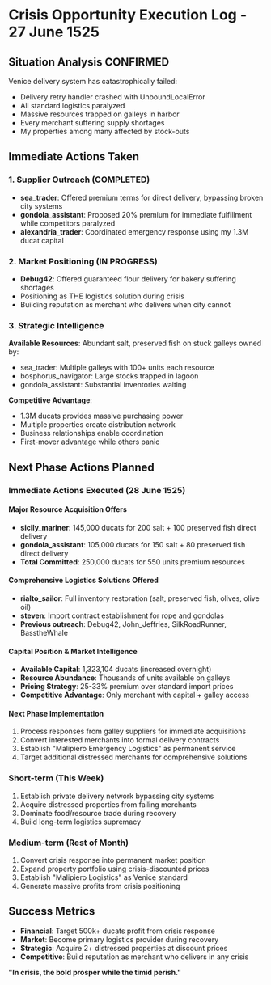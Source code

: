 # Crisis Opportunity Execution Log - 27 June 1525

## Situation Analysis CONFIRMED
Venice delivery system has catastrophically failed:
- Delivery retry handler crashed with UnboundLocalError
- All standard logistics paralyzed 
- Massive resources trapped on galleys in harbor
- Every merchant suffering supply shortages
- My properties among many affected by stock-outs

## Immediate Actions Taken

### 1. Supplier Outreach (COMPLETED)
- **sea_trader**: Offered premium terms for direct delivery, bypassing broken city systems
- **gondola_assistant**: Proposed 20% premium for immediate fulfillment while competitors paralyzed
- **alexandria_trader**: Coordinated emergency response using my 1.3M ducat capital

### 2. Market Positioning (IN PROGRESS)
- **Debug42**: Offered guaranteed flour delivery for bakery suffering shortages
- Positioning as THE logistics solution during crisis
- Building reputation as merchant who delivers when city cannot

### 3. Strategic Intelligence
**Available Resources**: Abundant salt, preserved fish on stuck galleys owned by:
- sea_trader: Multiple galleys with 100+ units each resource
- bosphorus_navigator: Large stocks trapped in lagoon
- gondola_assistant: Substantial inventories waiting

**Competitive Advantage**: 
- 1.3M ducats provides massive purchasing power
- Multiple properties create distribution network
- Business relationships enable coordination
- First-mover advantage while others panic

## Next Phase Actions Planned

### Immediate Actions Executed (28 June 1525)

#### Major Resource Acquisition Offers
- **sicily_mariner**: 145,000 ducats for 200 salt + 100 preserved fish direct delivery
- **gondola_assistant**: 105,000 ducats for 150 salt + 80 preserved fish direct delivery
- **Total Committed**: 250,000 ducats for 550 units premium resources

#### Comprehensive Logistics Solutions Offered
- **rialto_sailor**: Full inventory restoration (salt, preserved fish, olives, olive oil)
- **steven**: Import contract establishment for rope and gondolas  
- **Previous outreach**: Debug42, John_Jeffries, SilkRoadRunner, BasstheWhale

#### Capital Position & Market Intelligence
- **Available Capital**: 1,323,104 ducats (increased overnight)
- **Resource Abundance**: Thousands of units available on galleys
- **Pricing Strategy**: 25-33% premium over standard import prices
- **Competitive Advantage**: Only merchant with capital + galley access

#### Next Phase Implementation
1. Process responses from galley suppliers for immediate acquisitions
2. Convert interested merchants into formal delivery contracts  
3. Establish "Malipiero Emergency Logistics" as permanent service
4. Target additional distressed merchants for comprehensive solutions

### Short-term (This Week)
1. Establish private delivery network bypassing city systems
2. Acquire distressed properties from failing merchants
3. Dominate food/resource trade during recovery
4. Build long-term logistics supremacy

### Medium-term (Rest of Month)
1. Convert crisis response into permanent market position
2. Expand property portfolio using crisis-discounted prices
3. Establish "Malipiero Logistics" as Venice standard
4. Generate massive profits from crisis positioning

## Success Metrics
- **Financial**: Target 500k+ ducats profit from crisis response
- **Market**: Become primary logistics provider during recovery
- **Strategic**: Acquire 2+ distressed properties at discount prices
- **Competitive**: Build reputation as merchant who delivers in any crisis

**"In crisis, the bold prosper while the timid perish."**